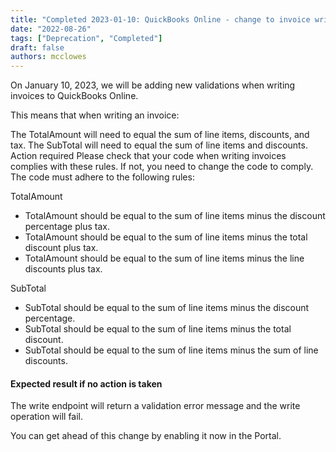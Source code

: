 ```yaml
---
title: "Completed 2023-01-10: QuickBooks Online - change to invoice write validation"
date: "2022-08-26"
tags: ["Deprecation", "Completed"]
draft: false
authors: mcclowes
---
```


On January 10, 2023, we will be adding new validations when writing invoices to QuickBooks Online.

<!--truncate-->

This means that when writing an invoice:

The TotalAmount will need to equal the sum of line items, discounts, and tax.
The SubTotal will need to equal the sum of line items and discounts.
Action required
Please check that your code when writing invoices complies with these rules. If not, you need to change the code to comply. The code must adhere to the following rules:

TotalAmount

- TotalAmount should be equal to the sum of line items minus the discount percentage plus tax.
- TotalAmount should be equal to the sum of line items minus the total discount plus tax.
- TotalAmount should be equal to the sum of line items minus the line discounts plus tax.

SubTotal

- SubTotal should be equal to the sum of line items minus the discount percentage.
- SubTotal should be equal to the sum of line items minus the total discount.
- SubTotal should be equal to the sum of line items minus the sum of line discounts.

#### Expected result if no action is taken

The write endpoint will return a validation error message and the write operation will fail.

You can get ahead of this change by enabling it now in the Portal.
